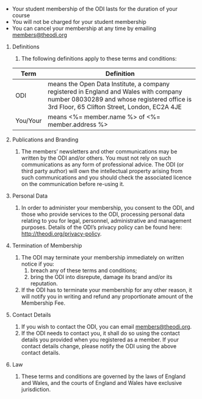 * Your student membership of the ODI lasts for the duration of your course
* You will not be charged for your student membership
* You can cancel your membership at any time by emailing members@theodi.org

<!-- lol markdown, necessary to start a new list -->

1. Definitions
    1. The following definitions apply to these terms and conditions:

    | Term | Definition |
    |-|-|
    | ODI | means the Open Data Institute, a company registered in England and Wales with company number 08030289 and whose registered office is 3rd Floor, 65 Clifton Street, London, EC2A 4JE |
    | You/Your | means <%= member.name %> of <%= member.address %> |

2. Publications and Branding
    1. The members’ newsletters and other communications may be written by the
    ODI and/or others.  You must not rely on such communications as any form of
    professional advice.  The ODI (or third party author) will own the intellectual
    property arising from such communications and you should check the associated
    licence on the communication before re-using it.

3. Personal Data
    1. In order to administer your membership, you consent to the ODI, and those who provide services to the ODI, processing personal data relating to you for legal, personnel, administrative and management purposes.  Details of the ODI’s privacy policy can be found here: http://theodi.org/privacy-policy.

4. Termination of Membership
    1. The ODI may terminate your membership immediately on written notice if you:
        1. breach any of these terms and conditions;
        2. bring the ODI into disrepute, damage its brand and/or its reputation.
    2. If the ODI has to terminate your membership for any other reason, it will notify you in writing and refund any proportionate amount of the Membership Fee.

5. Contact Details
    1. If you wish to contact the ODI, you can email members@theodi.org.
    2. If the ODI needs to contact you, it shall do so using the contact details you provided when you registered as a member.  If your contact details change, please notify the ODI using the above contact details.

6. Law
    1. These terms and conditions are governed by the laws of England and Wales, and the courts of England and Wales have exclusive jurisdiction.

